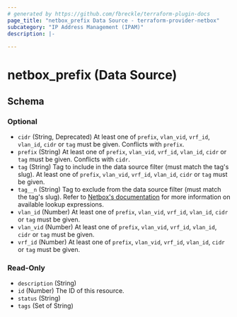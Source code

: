 ```yaml
---
# generated by https://github.com/fbreckle/terraform-plugin-docs
page_title: "netbox_prefix Data Source - terraform-provider-netbox"
subcategory: "IP Address Management (IPAM)"
description: |-
  
---
```


# netbox_prefix (Data Source)





<!-- schema generated by tfplugindocs -->
## Schema

### Optional

- `cidr` (String, Deprecated) At least one of `prefix`, `vlan_vid`, `vrf_id`, `vlan_id`, `cidr` or `tag` must be given. Conflicts with `prefix`.
- `prefix` (String) At least one of `prefix`, `vlan_vid`, `vrf_id`, `vlan_id`, `cidr` or `tag` must be given. Conflicts with `cidr`.
- `tag` (String) Tag to include in the data source filter (must match the tag's slug). At least one of `prefix`, `vlan_vid`, `vrf_id`, `vlan_id`, `cidr` or `tag` must be given.
- `tag__n` (String) Tag to exclude from the data source filter (must match the tag's slug).
Refer to [Netbox's documentation](https://demo.netbox.dev/static/docs/rest-api/filtering/#lookup-expressions)
for more information on available lookup expressions.
- `vlan_id` (Number) At least one of `prefix`, `vlan_vid`, `vrf_id`, `vlan_id`, `cidr` or `tag` must be given.
- `vlan_vid` (Number) At least one of `prefix`, `vlan_vid`, `vrf_id`, `vlan_id`, `cidr` or `tag` must be given.
- `vrf_id` (Number) At least one of `prefix`, `vlan_vid`, `vrf_id`, `vlan_id`, `cidr` or `tag` must be given.

### Read-Only

- `description` (String)
- `id` (Number) The ID of this resource.
- `status` (String)
- `tags` (Set of String)


